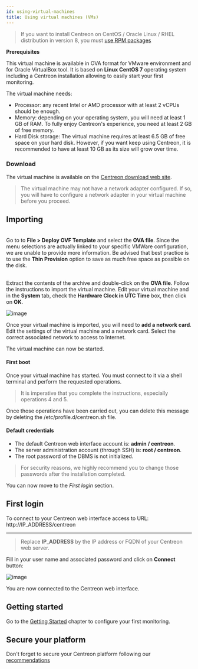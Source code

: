 ```yaml
---
id: using-virtual-machines
title: Using virtual machines (VMs)
---
```


> If you want to install Centreon on CentOS / Oracle Linux / RHEL distribution
> in version 8, you must [use RPM packages](./using-packages.html)

**Prerequisites**

This virtual machine is available in OVA format for VMware environment and for
Oracle VirtualBox tool. It is based on **Linux CentOS 7** operating system
including a Centreon installation allowing to easily start your first monitoring.

The virtual machine needs:

- Processor: any recent Intel or AMD processor with at least 2 vCPUs should be enough.
- Memory: depending on your operating system, you will need at least 1 GB of RAM. To fully enjoy Centreon's experience, you need at least 2 GB of free memory.
- Hard Disk storage: The virtual machine requires at least 6.5 GB of free space on your hard disk. However, if you want keep using Centreon, it is recommended to have at least 10 GB as its size will grow over time.

### Download

The virtual machine is available on the [Centreon download web site](https://download.centreon.com).

> The virtual machine may not have a network adapter configured. If so, you will
> have to configure a network adapter in your virtual machine before you proceed.

## Importing

<!--DOCUSAURUS_CODE_TABS-->

<!--VMware environment-->
\
Go to to **File > Deploy OVF Template** and select the **OVA file**. Since the
menu selections are actually linked to your specific VMWare configuration, we
are unable to provide more information. Be advised that best practice is to use
the **Thin Provision** option to save as much free space as possible on the disk.

<!--Oracle Virtualbox-->
\
Extract the contents of the archive and double-click on the **OVA file**. Follow
the instructions to import the virtual machine.
Edit your virtual machine and in the **System** tab, check the
**Hardware Clock in UTC Time** box, then click on **OK**.

![image](../assets/installation/ova_vbox_use_hardware_clock.png)

<!--END_DOCUSAURUS_CODE_TABS-->

Once your virtual machine is imported, you will need to **add a network card**. Edit the settings of the virtual machine and
a network card. Select the correct associated network to access to Internet.

The virtual machine can now be started.

#### First boot

Once your virtual machine has started. You must connect to it via a shell terminal and perform the requested operations.

> It is imperative that you complete the instructions, especially operations 4 and 5.

Once those operations have been carried out, you can delete this message by deleting the /etc/profile.d/centreon.sh file.

#### Default credentials

- The default Centreon web interface account is: **admin / centreon**.
- The server administration account (through SSH) is: **root / centreon**.
- The root password of the DBMS is not initialized.

> For security reasons, we highly recommend you to change those passwords after the installation completed.

You can now move to the *First login* section.

## First login

To connect to your Centreon web interface access to URL: http://IP_ADDRESS/centreon
****
> Replace ****IP_ADDRESS**** by the IP address or FQDN of your Centreon web server.

Fill in your user name and associated password and click on **Connect** button:

![image](../assets/getting-started/aconnection.png)

You are now connected to the Centreon web interface.

## Getting started

Go to the [Getting Started](../../getting-started/installation-first-steps.html)
chapter to configure your first monitoring.

## Secure your platform

Don't forget to secure your Centreon platform following our
[recommendations](../administration/secure-platform.html)